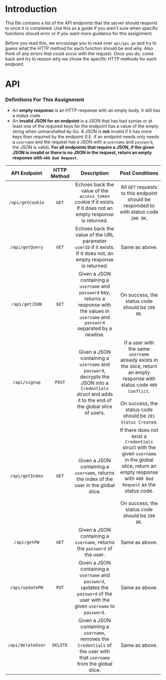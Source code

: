 # Introduction

This file contains a list of the API endpoints that the server should respond to once it is completed. Use this as a guide if you aren't sure when specific functions should error or if you want more guidance for this assignment.

Before you read this, we encourage you to read over `api/api.go` and try to guess what the HTTP method for each function should be and why. Also think of any errors that could occur with the request. Once you do, come back and try to reason why we chose the specific HTTP methods for each endpoint.

# API

### Definitions For This Assignment
- An **empty response** is an HTTP response with an empty body. It still has a status code.
- An **invalid JSON for an endpoint** is a JSON that has bad syntax or at least one of the required keys for the endpoint has a value of the empty string when unmarshalled by Go. A JSON is **not** invalid if it has more keys than required by the endpoint (I.E. if an endpoint needs only needs a `username` and the request has a JSON with a `username` and `password`, the JSON is valid). **For all endpoints that require a JSON, if the given JSON is invalid or there is no JSON in the request, return an empty response with `400 Bad Request`.**

|   API Endpoint   | HTTP Method |                                                                       Description                                                                       |                                                                                                       Post Conditions                                                                                                      |
|:-----------------:|:-----------:|:-------------------------------------------------------------------------------------------------------------------------------------------------------:|:--------------------------------------------------------------------------------------------------------------------------------------------------------------------------------------------------------------------------:|
|  `/api/getCookie` |    `GET`    |                      Echoes back the value of the `access_token` cookie if it exists. If it does not an empty response is returned.                     |                                                                    All `GET` requests to this endpoint should be responded to with status code `200 OK`.                                                                   |
|  `/api/getQuery`  |    `GET`    |                     Echoes back the value of the URL parameter `userID` if it exists. If it does not, an empty response is returned.                    |                                                                                                       Same as above.                                                                                                       |
|   `/api/getJSON`  |    `GET`    |     Given a JSON containing a `username` and `password` key, returns a response with the values in `username` and `password` separated by a newline.    |                                                                                       On success, the status code should be `200 OK`.                                                                                      |
|   `/api/signup`   |    `POST`   | Given a JSON containing a `username` and `password`, decrypts the JSON into a `Credentials` struct and adds it to the end of the global slice of users. |                If a user with the same `username` already exists in the slice, return an empty response with status code `409 Conflict`. <br><br> On success, the status code should be `201 Status Created`.              |
|  `/api/getIndex`  |    `GET`    |                                 Given a JSON containing a `username`, returns the index of the user in the global slice.                                | If there does not exist a `Credentials` struct with the given `username` in the global slice, return an empty response with `400 Bad Request` as the status code. <br><br> On success, the status code should be `200 OK`. |
|    `/api/getPW`   |    `GET`    |                                        Given a JSON containing a `username`, returns the `password` of the user.                                        |                                                                                                       Same as above.                                                                                                       |
|  `/api/updatePW`  |    `PUT`    |             Given a JSON containing a `username` and `password`, updates the `password` of the user with the given `username` to `password`.            |                                                                                                       Same as above.                                                                                                       |
| `/api/deleteUser` |   `DELETE`  |                 Given a JSON containing a `username`, removes the `Credentials` of the user with that `username` from the global slice.                 |                                                                                                       Same as above.                                                                                                       |